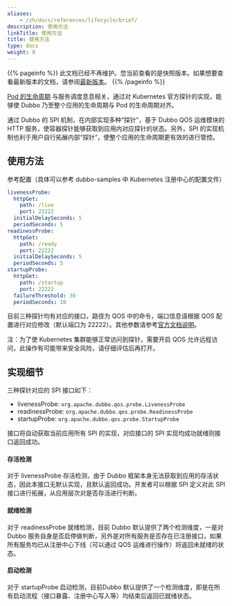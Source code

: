 ```yaml
---
aliases:
    - /zh/docs/references/lifecycle/brief/
description: 使用方法
linkTitle: 使用方法
title: 使用方法
type: docs
weight: 9
---
```




{{% pageinfo %}} 此文档已经不再维护。您当前查看的是快照版本。如果想要查看最新版本的文档，请参阅[最新版本](/zh-cn/docs3-v2/java-sdk/advanced-features-and-usage/others/dubbo-kubernetes-probe/)。
{{% /pageinfo %}}

[Pod 的生命周期](https://kubernetes.io/zh/docs/concepts/workloads/pods/pod-lifecycle/) 与服务调度息息相关，通过对 Kubernetes 官方探针的实现，能够使 Dubbo 乃至整个应用的生命周期与 Pod 的生命周期对齐。

通过 Dubbo 的 SPI 机制，在内部实现多种“探针”，基于 Dubbo QOS 运维模块的 HTTP 服务，使容器探针能够获取到应用内对应探针的状态。另外，SPI 的实现机制也利于用户自行拓展内部“探针”，使整个应用的生命周期更有效的进行管控。


## 使用方法


参考配置（具体可以参考 dubbo-samples 中 Kubernetes 注册中心的配置文件）


```yaml
livenessProbe:
  httpGet:
    path: /live
    port: 22222
  initialDelaySeconds: 5
  periodSeconds: 5
readinessProbe:
  httpGet:
    path: /ready
    port: 22222
  initialDelaySeconds: 5
  periodSeconds: 5
startupProbe:
  httpGet:
    path: /startup
    port: 22222
  failureThreshold: 30
  periodSeconds: 10
```


目前三种探针均有对应的接口，路径为 QOS 中的命令，端口信息请根据 QOS 配置进行对应修改（默认端口为 22222）。其他参数请参考[官方文档说明](https://kubernetes.io/zh/docs/tasks/configure-pod-container/configure-liveness-readiness-startup-probes/)。


注：为了使 Kubernetes 集群能够正常访问到探针，需要开启 QOS 允许远程访问，此操作有可能带来安全风险，请仔细评估后再打开。


## 实现细节


三种探针对应的 SPI 接口如下：

- livenessProbe: `org.apache.dubbo.qos.probe.LivenessProbe`
- readinessProbe: `org.apache.dubbo.qos.probe.ReadinessProbe`
- startupProbe: `org.apache.dubbo.qos.probe.StartupProbe`



接口将自动获取当前应用所有 SPI 的实现，对应接口的 SPI 实现均成功就绪则接口返回成功。


#### 存活检测
对于 livenessProbe 存活检测，由于 Dubbo 框架本身无法获取到应用的存活状态，因此本接口无默认实现，且默认返回成功。开发者可以根据 SPI 定义对此 SPI 接口进行拓展，从应用层次对是否存活进行判断。


#### 就绪检测
对于 readinessProbe 就绪检测，目前 Dubbo 默认提供了两个检测维度，一是对 Dubbo 服务自身是否启停做判断，另外是对所有服务是否存在已注册接口，如果所有服务均已从注册中心下线（可以通过 QOS 运维进行操作）将返回未就绪的状态。


#### 启动检测
对于 startupProbe 启动检测，目前Dubbo 默认提供了一个检测维度，即是在所有启动流程（接口暴露、注册中心写入等）均结束后返回已就绪状态。